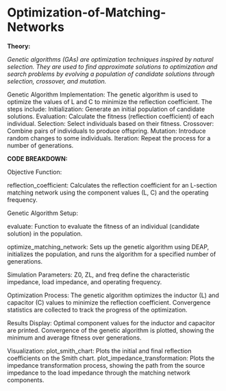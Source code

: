 # Optimization-of-Matching-Networks

**Theory:**

_Genetic algorithms (GAs) are optimization techniques inspired by natural selection. They are used to find approximate solutions to optimization and search problems by evolving a population of candidate solutions through selection, crossover, and mutation._

Genetic Algorithm Implementation:
The genetic algorithm is used to optimize the values of L and C to minimize the reflection coefficient. 
The steps include:
Initialization: Generate an initial population of candidate solutions.
Evaluation: Calculate the fitness (reflection coefficient) of each individual.
Selection: Select individuals based on their fitness.
Crossover: Combine pairs of individuals to produce offspring.
Mutation: Introduce random changes to some individuals.
Iteration: Repeat the process for a number of generations.

**CODE BREAKDOWN:**

Objective Function:

reflection_coefficient: Calculates the reflection coefficient for an L-section matching network using the component values (L, C) and the operating frequency.

Genetic Algorithm Setup:

evaluate: Function to evaluate the fitness of an individual (candidate solution) in the population.

optimize_matching_network: Sets up the genetic algorithm using DEAP, initializes the population, and runs the algorithm for a specified number of generations.

Simulation Parameters:
Z0, ZL, and freq define the characteristic impedance, load impedance, and operating frequency.

Optimization Process:
The genetic algorithm optimizes the inductor (L) and capacitor (C) values to minimize the reflection coefficient.
Convergence statistics are collected to track the progress of the optimization.

Results Display:
Optimal component values for the inductor and capacitor are printed.
Convergence of the genetic algorithm is plotted, showing the minimum and average fitness over generations.

Visualization:
plot_smith_chart: Plots the initial and final reflection coefficients on the Smith chart.
plot_impedance_transformation: Plots the impedance transformation process, showing the path from the source impedance to the load impedance through the matching network components.
